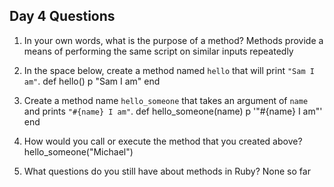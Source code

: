 ## Day 4 Questions

1. In your own words, what is the purpose of a method?
Methods provide a means of performing the same script on similar inputs repeatedly

1. In the space below, create a method named `hello` that will print `"Sam I am"`.
def hello()
  p "Sam I am"
end

1. Create a method name `hello_someone` that takes an argument of `name` and prints `"#{name} I am"`.
def hello_someone(name)
  p '"#{name} I am"'
end

1. How would you call or execute the method that you created above?
hello_someone("Michael")

1. What questions do you still have about methods in Ruby?
None so far
